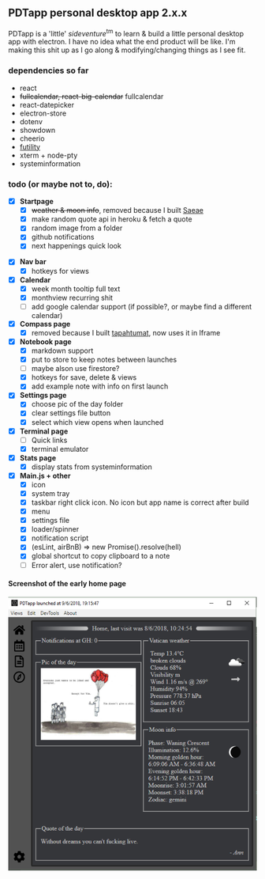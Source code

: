 ## PDTapp personal desktop app 2.x.x

PDTapp is a 'little' *sideventure*<sup>tm</sup> to learn & build a little personal desktop app with electron.
I have no idea what the end product will be like. I'm making this shit up as I go along & modifying/changing things as I see fit.  

### dependencies so far
* react
* ~~fullcalendar, react-big-calendar~~ fullcalendar
* react-datepicker
* electron-store
* dotenv
* showdown
* cheerio
* [futility](https://github.com/Fraasi/futility)
* xterm + node-pty
* systeminformation

### todo (or maybe not to, do):

* [x] **Startpage**
  - [x] ~~weather & moon info~~, removed because I built [Saeae](https://github.com/Fraasi/Saeae)
  - [x] make random quote api in heroku & fetch a quote
  - [x] random image from a folder
  - [x] github notifications
  - [x] next happenings quick look
- [x] **Nav bar**
  - [x] hotkeys for views
- [x] **Calendar** 
  - [x] week month tooltip full text
  - [x] monthview recurring shit
  - [ ] add google calendar support (if possible?, or maybe find a different calendar)
- [x] **Compass page**
  - [x] removed because I built [tapahtumat](https://pispala.events), now uses it in Iframe
- [x] **Notebook page**
  - [x] markdown support
  - [x] put to store to keep notes between launches
  - [ ] maybe alson use firestore?
  - [x] hotkeys for save, delete & views
  - [x] add example note with info on first launch
- [x] **Settings page**
  - [x] choose pic of the day folder
  - [x] clear settings file button
  - [x] select which view opens when launched
- [x] **Terminal page**
  - [ ] Quick links
  - [x] terminal emulator
- [x] **Stats page**
  - [x] display stats from systeminformation
- [x] **Main.js + other**
  - [x] icon
  - [x] system tray
  - [x] taskbar right click icon. No icon but app name is correct after build
  - [x] menu
  - [x] settings file
  - [x] loader/spinner
  - [x] notification script
  - [x] (esLint, airBnB) => new Promise().resolve(hell)  
  - [x] global shortcut to copy clipboard to a note
  - [ ] Error alert, use notification?

#### Screenshot of the early home page    
![2018-06-10_2009.png](app/src/assets/images/2018-06-10_2009.png)


<!-- Cool little app you've got there, the design is kinda boring I would've changed fonts, colors and try to setup a structored way to display data, removed the borders and made background colors instead, removed the top "Home" and putting the date at the bottom since it should not be the key focus. -->
